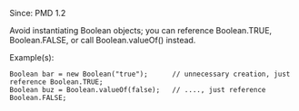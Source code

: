 Since: PMD 1.2

Avoid instantiating Boolean objects; you can reference Boolean.TRUE, Boolean.FALSE, or call Boolean.valueOf() instead.

Example(s):
```
Boolean bar = new Boolean("true");		// unnecessary creation, just reference Boolean.TRUE;
Boolean buz = Boolean.valueOf(false);	// ...., just reference Boolean.FALSE;
```
